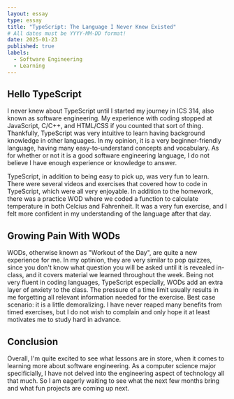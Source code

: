 ```yaml
---
layout: essay
type: essay
title: "TypeScript: The Language I Never Knew Existed"
# All dates must be YYYY-MM-DD format!
date: 2025-01-23
published: true
labels:
  - Software Engineering
  - Learning
---
```


## Hello TypeScript
I never knew about TypeScript until I started my journey in ICS 314, also known as software engineering. My experience with coding stopped at JavaScript, C/C++, and HTML/CSS if you counted that sort of thing. Thankfully, TypeScript was very intuitive to learn having background knowledge in other languages. In my opinion, it is a very beginner-friendly language, having many easy-to-understand concepts and vocabulary. As for whether or not it is a good software engineering language, I do not believe I have enough experience or knowledge to answer.

TypeScript, in addition to being easy to pick up, was very fun to learn. There were several videos and exercises that covered how to code in TypeScript, which were all very enjoyable. In addition to the homework, there was a practice WOD where we coded a function to calculate temperature in both Celcius and Fahrenheit. It was a very fun exercise, and I felt more confident in my understanding of the language after that day.

## Growing Pain With WODs
WODs, otherwise known as "Workout of the Day", are quite a new experience for me. In my optinion, they are very similar to pop quizzes, since you don't know what question you will be asked until it is revealed in-class, and it covers material we learned throughout the week. Being not very fluent in coding languages, TypeScript especially, WODs add an extra layer of anxiety to the class. The pressure of a time limit usually results in me forgetting all relevant information needed for the exercise. Best case scenario: it is a little demoralizing. I have never reaped many benefits from timed exercises, but I do not wish to complain and only hope it at least motivates me to study hard in advance.

## Conclusion
Overall, I'm quite excited to see what lessons are in store, when it comes to learning more about software engineering. As a computer science major specificially, I have not delved into the engineering aspect of technology all that much. So I am eagerly waiting to see what the next few months bring and what fun projects are coming up next.
